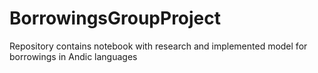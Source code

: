 # BorrowingsGroupProject
Repository contains notebook with research and implemented model for borrowings in Andic languages
